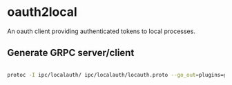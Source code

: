 # oauth2local

An oauth client providing authenticated tokens to local processes.

## Generate GRPC server/client

```bash

protoc -I ipc/localauth/ ipc/localauth/locauth.proto --go_out=plugins=grpc:ipc/localauth

```
